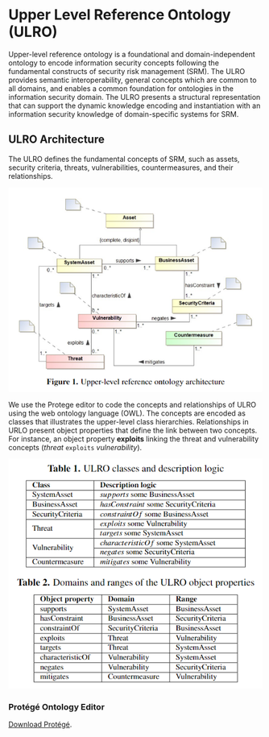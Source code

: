 # Upper Level Reference Ontology (ULRO)

Upper-level reference ontology is a foundational and domain-independent ontology to encode information security concepts following the fundamental constructs of security risk management (SRM). The ULRO provides semantic interoperability, general concepts which are common to all domains, and enables a common foundation for ontologies in the information security domain. The ULRO presents a structural representation that can support the dynamic knowledge encoding and instantiation with an information security knowledge of domain-specific systems for SRM.

## ULRO Architecture
The ULRO defines the fundamental concepts of SRM, such as assets, security criteria, threats, vulnerabilities, countermeasures, and their relationships.

![Upper-level reference ontology architecture!](ulro_architecture.png "Upper-level reference ontology architecture")

We use the Protege editor to code the concepts and relationships of ULRO using the web ontology language (OWL). The concepts are encoded as classes that illustrates the upper-level class hierarchies. Relationships in URLO present object properties that define the link between two concepts. For instance, an object property **exploits** linking the threat and  vulnerability concepts (*threat* ``exploits`` *vulnerability*). 

![ULRO classes and description logic!](urlo_classes.png "ULRO classes and description logic")

### Protégé Ontology Editor
[Download Protégé](https://protege.stanford.edu).